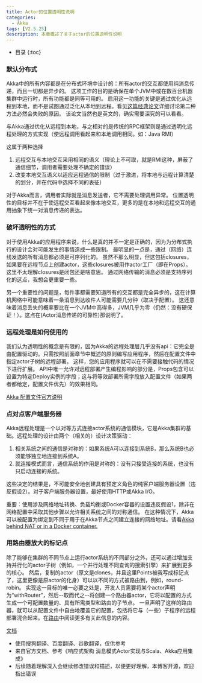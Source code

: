 ```yaml
---
title: Actor的位置透明性说明
categories:
  - Akka
tags: [V2.5.25]
description: 本章概述了关于actor的位置透明性说明
---
```


* 目录
{:toc}

### 默认分布式

Akka中的所有内容都是在分布式环境中设计的：所有actor的交互都使用纯消息传递，而且一切都是异步的。
这项工作的目的是确保在单个JVM中或在数百台机器集群中运行时，所有功能都是同等可用的。
启用这一功能的关键是通过优化从远程到本地，而不是试图通过泛化从本地到远程。看见[这篇经典论文](https://doc.akka.io/docs/misc/smli_tr-94-29.pdf)详细讨论第二种方法必然会失败的原因。
该论文当然也是英文的，确实需要深究的可以看看。

与Akka通过优化从远程到本地，与之相对的是传统的RPC框架则是通过透明化远程处理的方式实现（使远程调用看起来和本地调用相同。如：Java RMI）

这属于两种选择
1. 远程交互与本地交互采用相同的语义（理论上不可取，就是RMI这种，屏蔽了通信细节，调用者需要处理不确定的错误）
2. 改变本地交互语义以适应远程通信的限制（过于激进，将本地与远程计算清楚的划分，并在代码中选择不同的表征）

对于Akka而言，调用者实际就是消息发送者，它不需要处理调用异常。
位置透明性的目标并不在于使远程交互看起来像本地交互，更多的是在本地和远程交互的通用抽象下统一对消息传递的表达。

### 破坏透明性的方式

对于使用Akka的应用程序来说，什么是真的并不一定是正确的，因为为分布式执行的设计会对可能发生的事情造成一些限制。
最明显的一点是，通过（网络）连线发送的所有消息都必须是可序列化的。
虽然不那么明显，但这包括closures，如果要在远程节点上创建actor，这些closures被用作actor工厂（即在Props）。这里不太理解closures是闭包还是啥意思。
通过网络传输的消息必须是支持序列化的这点，我想会更重要一些。

另一个重要性的问题是，每件事都需要知道所有的交互都是完全异步的，这在计算机网络中可能意味着一条消息到达收件人可能需要几分钟（取决于配置）。
这还意味着消息丢失的概率要比在一个JVM中高得多，JVM几乎为零（仍然：没有硬保证！）。这点在(Actor消息传递的可靠性)那说明了。

### 远程处理是如何使用的

我们认为透明性的概念是有限的，因为Akka的远程处理层几乎没有api：它完全是由配置驱动的。只需按照前面章节中概述的原则编写应用程序，然后在配置文件中指定actor子树的远程部署。
这样，您的应用程序就可以在不需要接触代码的情况下进行扩展。
API中唯一允许对远程部署产生编程影响的部分是，Props包含可以设置为特定Deploy实例的字段；这与将等效部署所需字段放入配置文件（如果两者都给定，配置文件优先）的效果相同。

[Akka 配置文件官方说明](https://doc.akka.io/docs/akka/current/general/configuration.html)

### 点对点客户端服务器
    
Akka远程处理是一个以对等方式连接actor系统的通信模块，它是Akka集群的基础。远程处理的设计由两个（相关的）设计决策驱动：

1. 相关系统之间的通信是对称的：如果系统A可以连接到系统B，那么系统B也必须能够独立地连接到系统A。
2. 就连接模式而言，通信系统的作用是对称的：没有只接受连接的系统，也没有只启动连接的系统。

这些决定的结果是，不可能安全地创建具有预定义角色的纯客户端服务器设置（违反假设2）。对于客户端服务器设置，最好使用HTTP或Akka I/O。

重要：使用涉及网络地址转换、负载均衡或Docker容器的设置违反假设1，除非在网络配置中采取其他步骤以允许相关系统之间的对称通信。
在这种情况下，Akka可以被配置为绑定到不同于用于在Akka节点之间建立连接的网络地址。请看[Akka behind NAT or in a Docker container.](https://doc.akka.io/docs/akka/current/remoting.html#remote-configuration-nat)

### 用路由器放大的标记点
    
除了能够在集群的不同节点上运行actor系统的不同部分之外，还可以通过增加支持并行化的actor子树（例如，一个并行处理不同查询的搜索引擎）来扩展到更多的核心。
然后，复制的actor（原文是clones，并且这里Points被我写成标记点了，这里更像是原actor的化身）可以以不同的方式被路由到，例如，round-robin。
实现这一目标的唯一必要之处是，开发人员需要将某个actor声明为“withRouter”，然后--取而代之--将创建一个路由器actor，它将以配置的方式生成一个可配置数量的、具有所需类型和路由的子节点。
一旦声明了这样的路由器，就可以从配置文件中自由地覆盖它的配置，包括将它与（一些）子程序的远程部署混合起来。在[路由](https://doc.akka.io/docs/akka/current/routing.html)中阅读更多有关此信息的内容。

[文档](https://doc.akka.io/docs/akka/current/general/remoting.html)

* 使用搜狗翻译、百度翻译、谷歌翻译，仅供参考
* 来自官方文档、参考《响应式架构 消息模式Actor实现与Scala、Akka应用集成》
* 后续随着理解深入会继续修改错误和描述，以便更好理解，本博客开源，欢迎指出错误